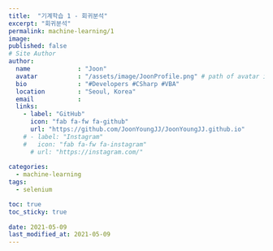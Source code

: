 ```yaml
---
title:  "기계학습 1 - 회귀분석"
excerpt: "회귀분석"
permalink: machine-learning/1
image: 
published: false
# Site Author
author:
  name             : "Joon"
  avatar           : "/assets/image/JoonProfile.png" # path of avatar image, e.g. "/assets/images/bio-photo.jpg"
  bio              : "#Developers #CSharp #VBA"
  location         : "Seoul, Korea"
  email            :
  links:
    - label: "GitHub"
      icon: "fab fa-fw fa-github"
      url: "https://github.com/JoonYoungJJ/JoonYoungJJ.github.io"
    # - label: "Instagram"
    #   icon: "fab fa-fw fa-instagram"
      # url: "https://instagram.com/"
      
categories:
  - machine-learning
tags:
  - selenium

toc: true
toc_sticky: true
 
date: 2021-05-09
last_modified_at: 2021-05-09
---
```


